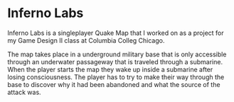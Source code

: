 # Inferno Labs

Inferno Labs is a singleplayer Quake Map that I worked on as a project for my Game Design II class at Columbia Colleg Chicago. 

The map takes place in a underground military base that is only accessible through an underwater passageway that is traveled through a submarine. When the player starts the map they wake up inside a submarine after losing consciousness. The player has to try to make their way through the base to discover why it had been abandoned and what the source of the attack was. 
